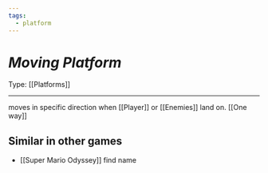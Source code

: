 ```yaml
---
tags:
  - platform
---
```

# _Moving Platform_

Type: [[Platforms]]

----


moves in specific direction when [[Player]] or [[Enemies]] land on. [[One way]]


## Similar in other games

* [[Super Mario Odyssey]] find name